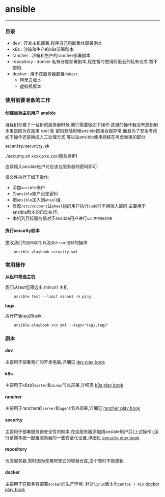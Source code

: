 # ansible

----

### 目录

* dev : 开发主机部署,程序自己电脑集体部署剧本
* k8s : 沙箱和生产的k8s部署剧本
* rancher : 沙箱和生产的rancher部署剧本
* repository : docker 私有仓库部署剧本,现在暂时使用阿里云的私有仓库.暂不使用.
* docker : 用于在服务器部署`dokcer`.
	* 阿里云版本
	* 虚拟机版本

### 使用前要准备的工作

#### 创建目标主机用户 ansible

当我们创建了一台新的服务器时候,我们需要做如下操作.这里的操作我没有放到剧本里是因为在是用 root 和 密码登陆时候ansible链接会报异常.而且为了安全考虑如下操作还是换成人工处理方式.等以后ansible使用熟练在考虑替换的部分.

**`security/security.sh`**

./security.sh xxxx.xxx.xxx(服务器IP)

连续输入ansible账户对应该台服务器的密码即可.

该文件执行了如下操作:

* 添加`ansible`账户
* 为`ansible`账户设定密码
* 把`ansible`加入到`wheel`组
* 修改`/etc/sudoers`让`wheel`组的用户执行`sudo`时不用输入密码,主要用于ansible剧本的自动执行.
* 本机到目标服务器对于ansible用户进行`ssh免密码登陆`

#### 执行security剧本

更改我们的`登陆端口`,以及`禁止root登陆`的操作

		ansible-playbook security.yml

### 常用操作

**从组中筛选主机**

我们从test组筛选出 minon1 主机

		ansible test --limit minon1 -m ping
		
**tags**

执行符合tag的task

		ansible-playbook xxx.yml --tags="tag1,tag2"

### 剧本

#### dev

主要用于部署我们的开发电脑,详细见 [dev play book](./dev "dev play book")

#### k8s

主要用于k8s的`master`和`minon`节点部署,详细见 [k8s play book](./k8s "k8s play book")

#### rancher

主要用于rancher的`server`和`agent`节点部署,详细见 [rancher play book](./rancher "rancher play book")

#### security

主要用于部署服务器安全性的剧本,在给服务器添加用ansible用户后(上述操作),运行该脚本统一配置服务器的一些安全化设置,详细见 [security play book](./security "security play book")

#### repository

仓库服务器,暂时因为使用阿里云的容器仓库,这个暂时不做更新.

#### docker

主要用于在服务器部署`docker`的生产环境. 针对`linux`版本为`centos 7 min` [docker play book](./docker "docker play book")
